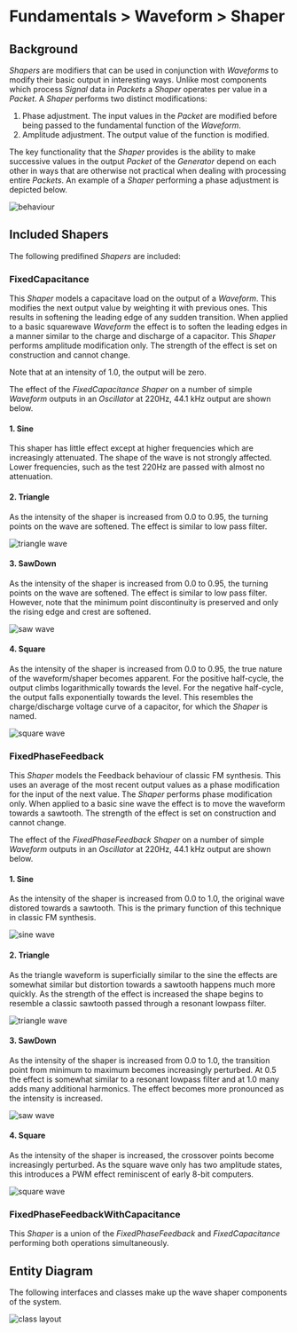 # Fundamentals > Waveform > Shaper

## Background

_Shapers_ are modifiers that can be used in conjunction with _Waveforms_ to modify their basic output in interesting ways. Unlike most components which process _Signal_ data in _Packets_ a _Shaper_ operates per value in a _Packet_. A _Shaper_ performs two distinct modifications:

1. Phase adjustment. The input values in the _Packet_ are modified before being passed to the fundamental function of the _Waveform_.
2. Amplitude adjustment. The output value of the function is modified.

The key functionality that the _Shaper_ provides is the ability to make successive values in the output _Packet_ of the _Generator_ depend on each other in ways that are otherwise not practical when dealing with processing entire _Packets_. An example of a _Shaper_ performing a phase adjustment is depicted below.

![behaviour](./images/waveform/shaper/behaviour.png)


## Included Shapers

The following predifined _Shapers_ are included:

### FixedCapacitance

This _Shaper_ models a capacitave load on the output of a _Waveform_. This modifies the next output value by weighting it with previous ones. This results in softening the leading edge of any sudden transition. When applied to a basic squarewave _Waveform_ the effect is to soften the leading edges in a manner similar to the charge and discharge of a capacitor. This _Shaper_ performs amplitude modification only. The strength of the effect is set on construction and cannot change.

Note that at an intensity of 1.0, the output will be zero.

The effect of the _FixedCapacitance_ _Shaper_ on a number of simple _Waveform_ outputs in an _Oscillator_ at 220Hz, 44.1 kHz output are shown below.

#### 1. Sine
This shaper has little effect except at higher frequencies which are increasingly attenuated. The shape of the wave is not strongly affected. Lower frequencies, such as the test 220Hz are passed with almost no attenuation.

#### 2. Triangle
As the intensity of the shaper is increased from 0.0 to 0.95, the turning points on the wave are softened. The effect is similar to low pass filter.

![triangle wave](./images/waveform/shaper/TriangleCap.png)

#### 3. SawDown
As the intensity of the shaper is increased from 0.0 to 0.95, the turning points on the wave are softened. The effect is similar to low pass filter. However, note that the minimum point discontinuity is preserved and only the rising edge and crest are softened.

![saw wave](./images/waveform/shaper/SawDownCap.png)

#### 4. Square
As the intensity of the shaper is increased from 0.0 to 0.95, the true nature of the waveform/shaper becomes apparent. For the positive half-cycle, the output climbs logarithmically towards the level. For the negative half-cycle, the output falls exponentially towards the level. This resembles the charge/discharge voltage curve of a capacitor, for which the _Shaper_ is named.

![square wave](./images/waveform/shaper/SquareCap.png)

### FixedPhaseFeedback

This _Shaper_ models the Feedback behaviour of classic FM synthesis. This uses an average of the most recent output values as a phase modification for the input of the next value. The _Shaper_ performs phase modification only. When applied to a basic sine wave the effect is to move the waveform towards a sawtooth. The strength of the effect is set on construction and cannot change.

The effect of the _FixedPhaseFeedback_ _Shaper_ on a number of simple _Waveform_ outputs in an _Oscillator_ at 220Hz, 44.1 kHz output are shown below.

#### 1. Sine
As the intensity of the shaper is increased from 0.0 to 1.0, the original wave distored towards a sawtooth. This is the primary function of this technique in classic FM synthesis.

![sine wave](./images/waveform/shaper/SinePhase.png)

#### 2. Triangle
As the triangle waveform is superficially similar to the sine the effects are somewhat similar but distortion towards a sawtooth happens much more quickly. As the strength of the effect is increased the shape begins to resemble a classic sawtooth passed through a resonant lowpass filter.

![triangle wave](./images/waveform/shaper/TrianglePhase.png)

#### 3. SawDown
As the intensity of the shaper is increased from 0.0 to 1.0, the transition point from minimum to maximum becomes increasingly perturbed. At 0.5 the effect is somewhat similar to a resonant lowpass filter and at 1.0 many adds many additional harmonics. The effect becomes more pronounced as the intensity is increased.

![saw wave](./images/waveform/shaper/SawDownPhase.png)

#### 4. Square
As the intensity of the shaper is increased, the crossover points become increasingly perturbed. As the square wave only has two amplitude states, this introduces a PWM effect reminiscent of early 8-bit computers.

![square wave](./images/waveform/shaper/SquarePhase.png)


### FixedPhaseFeedbackWithCapacitance

This _Shaper_ is a union of the _FixedPhaseFeedback_ and _FixedCapacitance_ performing both operations simultaneously.

## Entity Diagram
The following interfaces and classes make up the wave shaper components of the system.

![class layout](./images/waveform/shaper/classes.png)
